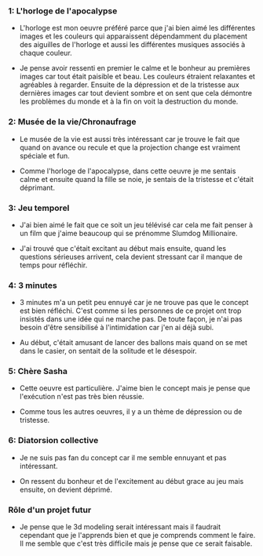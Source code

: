 ### 1: L'horloge de l'apocalypse
- L'horloge est mon oeuvre préféré parce que j'ai bien aimé les différentes images et les couleurs qui apparaissent dépendamment du placement des aiguilles de l'horloge et aussi les différentes musiques associés à chaque couleur.

- Je pense avoir ressenti en premier le calme et le bonheur au premières images car tout était paisible et beau. Les couleurs étraient relaxantes et agréables à regarder.
Ensuite de la dépression et de la tristesse aux dernières images car tout devient sombre et on sent que cela démontre les problèmes du monde et à la fin on voit la destruction du monde.

### 2: Musée de la vie/Chronaufrage
- Le musée de la vie est aussi très intéressant car je trouve le fait que quand on avance ou recule et que la projection change est vraiment spéciale et fun.

- Comme l'horloge de l'apocalypse, dans cette oeuvre je me sentais calme et ensuite quand la fille se noie, je sentais de la tristesse et c'était déprimant.

### 3: Jeu temporel
- J'ai bien aimé le fait que ce soit un jeu télévisé car cela me fait penser à un film que j'aime beaucoup qui se prénomme Slumdog Millionaire. 

- J'ai trouvé que c'était excitant au début mais ensuite, quand les questions sérieuses arrivent, cela devient stressant car il manque de temps pour réfléchir.

### 4: 3 minutes
- 3 minutes m'a un petit peu ennuyé car je ne trouve pas que le concept est bien réfléchi. C'est comme si les personnes de ce projet ont trop insistés dans une idée qui ne marche pas. De toute façon, je n'ai pas besoin d'être sensibilisé à l'intimidation car j'en ai déjà subi.

- Au début, c'était amusant de lancer des ballons mais quand on se met dans le casier, on sentait de la solitude et le désespoir.

### 5: Chère Sasha
- Cette oeuvre est particulière. J'aime bien le concept mais je pense que l'exécution n'est pas très bien réussie. 

- Comme tous les autres oeuvres, il y a un thème de dépression ou de tristesse.

### 6: Diatorsion collective
- Je ne suis pas fan du concept car il me semble ennuyant et pas intéressant.

- On ressent du bonheur et de l'excitement au début grace au jeu mais ensuite, on devient déprimé.

### Rôle d'un projet futur
- Je pense que le 3d modeling serait intéressant mais il faudrait cependant que je l'apprends bien et que je comprends comment le faire. Il me semble que c'est très difficile mais je pense que ce serait faisable.

